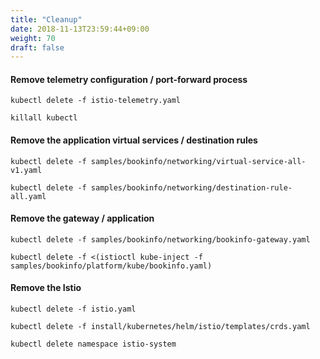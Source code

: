 ```yaml
---
title: "Cleanup"
date: 2018-11-13T23:59:44+09:00
weight: 70
draft: false
---
```


#### Remove telemetry configuration / port-forward process

```
kubectl delete -f istio-telemetry.yaml

killall kubectl
```

#### Remove the application virtual services / destination rules

```
kubectl delete -f samples/bookinfo/networking/virtual-service-all-v1.yaml

kubectl delete -f samples/bookinfo/networking/destination-rule-all.yaml
```

#### Remove the gateway / application

```
kubectl delete -f samples/bookinfo/networking/bookinfo-gateway.yaml

kubectl delete -f <(istioctl kube-inject -f samples/bookinfo/platform/kube/bookinfo.yaml)
```

#### Remove the Istio

```
kubectl delete -f istio.yaml

kubectl delete -f install/kubernetes/helm/istio/templates/crds.yaml

kubectl delete namespace istio-system
```


